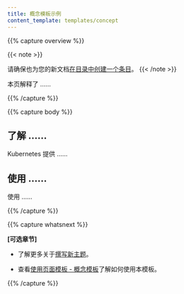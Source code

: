 ```yaml
---
title: 概念模板示例
content_template: templates/concept
---
```


<!--
---
title: Example Concept Template
reviewers:
- chenopis
content_template: templates/concept
toc_hide: true
---
-->

{{% capture overview %}}

{{< note >}}
<!--
Be sure to also [create an entry in the table of contents](/docs/home/contribute/write-new-topic/#creating-an-entry-in-the-table-of-contents) for your new document.
-->
请确保也为您的新文档[在目录中创建一个条目](/docs/home/contribute/write-new-topic/#creating-an-entry-in-the-table-of-contents)。
{{< /note >}}

<!--
This page explains ...
-->
本页解释了 ……

{{% /capture %}}

{{% capture body %}}

<!--
## Understanding ...
-->
## 了解 ……

<!--
Kubernetes provides ...
-->
Kubernetes 提供 ……

<!--
## Using ...
-->
## 使用 ……

<!--
To use ...
-->
使用 ……

{{% /capture %}}

{{% capture whatsnext %}}

<!--
**[Optional Section]**
-->
**[可选章节]**

<!--
* Learn more about [Writing a New Topic](/docs/home/contribute/write-new-topic/).
-->
* 了解更多关于[撰写新主题](/docs/home/contribute/write-new-topic/)。

<!--
* See [Using Page Templates - Concept template](/docs/home/contribute/page-templates/#concept_template) for how to use this template.
-->
* 查看[使用页面模板 - 概念模板](/docs/home/contribute/page-templates/#concept_template)了解如何使用本模板。

{{% /capture %}}

